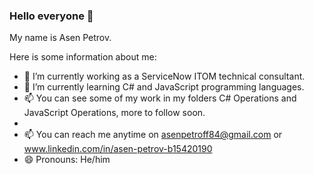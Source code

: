 ### Hello everyone 👋
My name is Asen Petrov.

Here is some information about me: 

- 🔭 I’m currently working as a ServiceNow ITOM technical consultant.
- 🌱 I’m currently learning C# and JavaScript programming languages.
- 📫 You can see some of my work in my folders C# Operations and JavaScript Operations, more to follow soon.
- 
- 📫 You can reach me anytime on asenpetroff84@gmail.com or www.linkedin.com/in/asen-petrov-b15420190
- 😄 Pronouns: He/him
